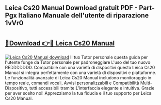 ## Leica Cs20 Manual Download gratuit PDF - Part-Pgx Italiano Manuale dell'utente di riparazione 1vVr0

# <h2><a href="http://dffyfj.blite.top/?on=Leica+Cs20+Manual">🔗Download 👉🔴 Leica Cs20 Manual</a></h2>

[![Leica Cs20 Manual download](https://i.imgur.com/lujVjoI.png)](http://dffyfj.blite.top/?on=Leica+Cs20+Manual)
Il tuo Tutor personale questa guida per l'utente funge da Tutor personale per padroneggiare L'uso del tuo nuovo REDDDDDDD. Compatibile con una varietà di dispositivi questo Leica Cs20 Manual si integra perfettamente con una varietà di dispositivi e piattaforme. Le funzionalità avanzate di Leica Cs20 Manual includono monitoraggio in tempo reale, comandi vocali, Avvisi personalizzabili e Compatibilità Multi-Dispositivo, tutti accessibili tramite L'interfaccia elegante e intuitiva. Grazie per aver scelto noi! Apprezziamo la tua fiducia e il tuo supporto per Leica Cs20 Manual.
